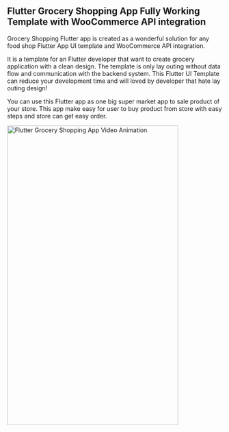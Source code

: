 ## Flutter Grocery Shopping App Fully Working Template with WooCommerce API integration

Grocery Shopping Flutter app is created as a wonderful solution for any food shop Flutter App UI template and WooCommerce API integration.

It is a template for an Flutter developer that want to create grocery application with a clean design. The template is only lay outing without data flow and communication with the backend system. This Flutter UI Template can reduce your development time and will loved by developer that hate lay outing design!

You can use this Flutter app as one big super market app to sale product of your store. This app make easy for user to buy product from store with easy steps and store can get easy order.



<img src="https://github.com/Widle-Studio/Grocery-App/blob/master/ScreenShot/Animation%20-11-01-11-57-17-742%5B1%5D-ANIMATION.gif" alt="Flutter Grocery Shopping App Video Animation" height="700" width="400">
